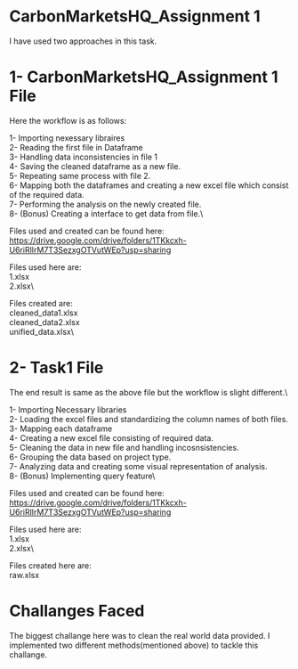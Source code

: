 # CarbonMarketsHQ_Assignment 1

I have used two approaches in this task.

# 1- CarbonMarketsHQ_Assignment 1 File

Here the workflow is as follows:

1- Importing nexessary libraires\
2- Reading the first file in Dataframe\
3- Handling data inconsistencies in file 1\
4- Saving the cleaned dataframe as a new file.\
5- Repeating same process with file 2.\
6- Mapping both the dataframes and creating a new excel file which consist of the required data.\
7- Performing the analysis on the newly created file.\
8- (Bonus) Creating a interface to get data from file.\

Files used and created can be found here: \
https://drive.google.com/drive/folders/1TKkcxh-U6riRlIrM7T3SezxgOTVutWEp?usp=sharing

Files used here are:\
1.xlsx\
2.xlsx\

Files created are:\
cleaned_data1.xlsx\
cleaned_data2.xlsx\
unified_data.xlsx\


# 2- Task1 File

The end result is same as the above file but the workflow is slight different.\

1- Importing Necessary libraries\
2- Loading the excel files and standardizing the column names of both files.\
3- Mapping each dataframe \
4- Creating a new excel file consisting of required data.\
5- Cleaning the data in new file and handling incosnsistencies.\
6- Grouping the data based on project type.\
7- Analyzing data and creating some visual representation of analysis.\
8- (Bonus) Implementing query feature\


Files used and created can be found here: \
https://drive.google.com/drive/folders/1TKkcxh-U6riRlIrM7T3SezxgOTVutWEp?usp=sharing

Files used here are:\
1.xlsx\
2.xlsx\

Files created here are:\
raw.xlsx




# Challanges Faced

The biggest challange here was to clean the real world data provided.
I implemented two different methods(mentioned above) to tackle this challange.
